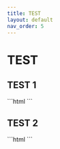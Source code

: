 ```yaml
---
title: TEST
layout: default
nav_order: 5
---
```


# TEST 

## TEST 1

<div class="code-example">
<canvas width="400" height="400" id="mycanvas"></canvas>
<script type="text/javascript">
	var aaa = "zzz";
    var bbb = "ccc";
    console.log(aaa);
</script>
</div>
```html
<canvas width="400" height="400" id="mycanvas"></canvas>
```

## TEST 2

<div class="code-example">
<canvas width="300" height="300" id="mycanvas2" ></canvas>

<script type="text/javascript">
	function abc(){console.log("abc")}
    abc();
</script>
</div>
```html
<canvas width="300" height="300" id="mycanvas"></canvas>
```